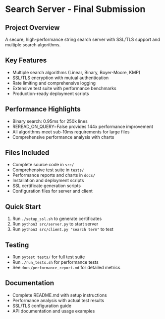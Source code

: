 # Search Server - Final Submission

## Project Overview
A secure, high-performance string search server with SSL/TLS support and multiple search algorithms.

## Key Features
- Multiple search algorithms (Linear, Binary, Boyer-Moore, KMP)
- SSL/TLS encryption with mutual authentication
- Rate limiting and comprehensive logging
- Extensive test suite with performance benchmarks
- Production-ready deployment scripts

## Performance Highlights
- Binary search: 0.95ms for 250k lines
- REREAD_ON_QUERY=False provides 144x performance improvement
- All algorithms meet sub-10ms requirements for large files
- Comprehensive performance analysis with charts

## Files Included
- Complete source code in `src/`
- Comprehensive test suite in `tests/`
- Performance reports and charts in `docs/`
- Installation and deployment scripts
- SSL certificate generation scripts
- Configuration files for server and client

## Quick Start
1. Run `./setup_ssl.sh` to generate certificates
2. Run `python3 src/server.py` to start server
3. Run `python3 src/client.py "search term"` to test

## Testing
- Run `pytest tests/` for full test suite
- Run `./run_tests.sh` for performance tests
- See `docs/performance_report.md` for detailed metrics

## Documentation
- Complete README.md with setup instructions
- Performance analysis with actual test results
- SSL/TLS configuration guide
- API documentation and usage examples
